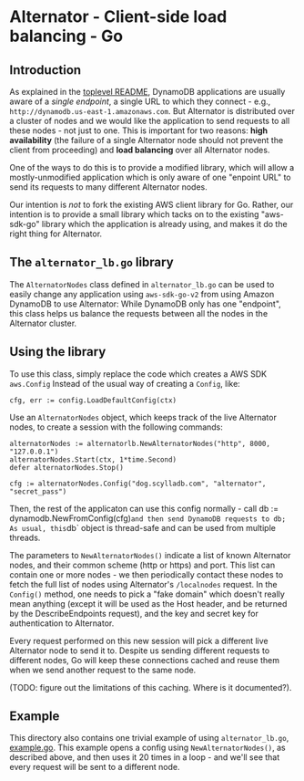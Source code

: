 # Alternator - Client-side load balancing - Go

## Introduction

As explained in the [toplevel README](../../README.md), DynamoDB applications
are usually aware of a _single endpoint_, a single URL to which they
connect - e.g., `http://dynamodb.us-east-1.amazonaws.com`. But Alternator
is distributed over a cluster of nodes and we would like the application to
send requests to all these nodes - not just to one. This is important for two
reasons: **high availability** (the failure of a single Alternator node should
not prevent the client from proceeding) and **load balancing** over all
Alternator nodes.

One of the ways to do this is to provide a modified library, which will
allow a mostly-unmodified application which is only aware of one
"enpoint URL" to send its requests to many different Alternator nodes.

Our intention is _not_ to fork the existing AWS client library for Go.
Rather, our intention is to provide a small library which tacks on to
the existing "aws-sdk-go" library which the application is already using,
and makes it do the right thing for Alternator.

## The `alternator_lb.go` library

The `AlternatorNodes` class defined in `alternator_lb.go` can be used to
easily change any application using `aws-sdk-go-v2` from using Amazon DynamoDB
to use Alternator: While DynamoDB only has one "endpoint", this class helps
us balance the requests between all the nodes in the Alternator cluster.

## Using the library

To use this class, simply replace the code which creates a AWS SDK
`aws.Config`
Instead of the usual way of creating a `Config`, like:

```golang
cfg, err := config.LoadDefaultConfig(ctx)
```

Use an `AlternatorNodes` object, which keeps track of the live Alternator
nodes, to create a session with the following commands:

```golang
alternatorNodes := alternatorlb.NewAlternatorNodes("http", 8000, "127.0.0.1")
alternatorNodes.Start(ctx, 1*time.Second)
defer alternatorNodes.Stop()

cfg := alternatorNodes.Config("dog.scylladb.com", "alternator", "secret_pass")
```

Then, the rest of the applicaton can use this config normally - call
db := dynamodb.NewFromConfig(cfg)`and then send DynamoDB requests to db; As
usual, this`db` object is thread-safe and can be used from multiple
threads.

The parameters to `NewAlternatorNodes()` indicate a list of known
Alternator nodes, and their common scheme (http or https) and port.
This list can contain one or more nodes - we then periodically contact
these nodes to fetch the full list of nodes using Alternator's
`/localnodes` request. In the `Config()` method, one needs to pick a
"fake domain" which doesn't really mean anything (except it will be used as
the Host header, and be returned by the DescribeEndpoints request), and
the key and secret key for authentication to Alternator.

Every request performed on this new session will pick a different live
Alternator node to send it to. Despite us sending different requests
to different nodes, Go will keep these connections cached and reuse them
when we send another request to the same node.

(TODO: figure out the limitations of this caching. Where is it documented?).

## Example

This directory also contains one trivial example of using `alternator_lb.go`,
[example.go](example.go). This example opens a config using `NewAlternatorNodes()`, as
described above, and then uses it 20 times in a loop - and we'll see
that every request will be sent to a different node.
